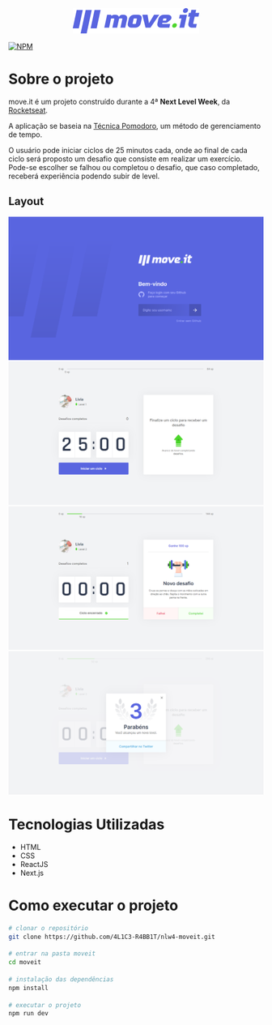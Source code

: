 <p align="center">
  <img src="https://github.com/4L1C3-R4BB1T/nlw4-moveit/blob/main/_assets/logo.svg" width="250px" />
</p>

[![NPM](https://img.shields.io/npm/l/react)](https://github.com/4L1C3-R4BB1T/nlw4-moveit/blob/main/LICENSE) 

# Sobre o projeto
move.it é um projeto construído durante a 4ª **Next Level Week**, da [Rocketseat](https://rocketseat.com.br "Site da Rocketseat").

A aplicação se baseia na [Técnica Pomodoro](https://pt.wikipedia.org/wiki/T%C3%A9cnica_pomodoro "Página da Wikipédia"), um método de gerenciamento de tempo. 

O usuário pode iniciar ciclos de 25 minutos cada, onde ao final de cada ciclo será proposto um desafio que consiste em realizar um exercício. Pode-se escolher se falhou ou completou o desafio, que caso completado, receberá experiência podendo subir de level.

## Layout
<img src="https://github.com/4L1C3-R4BB1T/nlw4-moveit/raw/main/_assets/web1.png" alt="Web 1">
<img src="https://github.com/4L1C3-R4BB1T/nlw4-moveit/raw/main/_assets/web2.png" alt="Web 2">
<img src="https://github.com/4L1C3-R4BB1T/nlw4-moveit/raw/main/_assets/web3.png" alt="Web 3">
<img src="https://github.com/4L1C3-R4BB1T/nlw4-moveit/raw/main/_assets/web4.png" alt="Web 4">

# Tecnologias Utilizadas
- HTML
- CSS
- ReactJS 
- Next.js

# Como executar o projeto
```bash
# clonar o repositório
git clone https://github.com/4L1C3-R4BB1T/nlw4-moveit.git

# entrar na pasta moveit
cd moveit

# instalação das dependências
npm install

# executar o projeto
npm run dev
```
